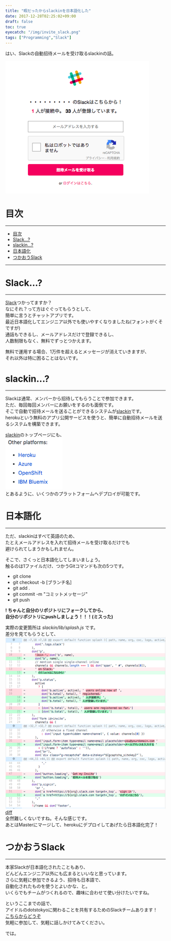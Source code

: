 ```yaml
---
title: "暇だったからslackinを日本語化した"
date: 2017-12-28T02:25:02+09:00
draft: false
toc: true
eyecatch: "/img/invite_slack.png"
tags: ["Programming","Slack"]
---
```

はい、Slackの自動招待メールを受け取るslackinの話。  
<!--more-->
![](/img/invite_slack.png)
# 目次

---
<!-- TOC -->
- [目次](#目次)
- [Slack...?](#slack)
- [slackin...?](#slackin)
- [日本語化](#日本語化)
- [つかおうSlack](#つかおうslack)

<!-- /TOC -->
---

# Slack...?
---
[Slack](https://slack.com/intl/ja-jp)つかってますか？  
なにそれ？って方はぐぐってもらうとして、  
簡単に言うとチャットアプリです。  
最近日本語化してエンジニア以外でも使いやすくなりましたね(フォントがくそですが)  
通話もできるし、メールアドレスだけで登録できるし、  
人数制限もなく、無料でずっとつかえます。  

無料で運用する場合、1万件を超えるとメッセージが消えていきますが、  
それ以外は特に困ることはないです。  

# slackin...?
---
Slackは通常、メンバーから招待してもらうことで参加できます。  
ただ、毎回毎回メンバーにお願いをするのも面倒です。  
そこで自動で招待メールを送ることができるシステムが[slackin](https://github.com/rauchg/slackin)です。  
herokuという無料のアプリ公開サービスを使うと、簡単に自動招待メールを送るシステムを構築できます。  

[slackin](https://github.com/rauchg/slackin)のトップページにも、  
![](/img/slackin_platforms.png)  
とあるように、いくつかのプラットフォームへデプロイが可能です。  

# 日本語化
---
ただ、slackinはすべて英語のため、  
たとえメールアドレスを入れて招待メールを受け取るだけでも  
避けられてしまうかもしれません。  

そこで、さくっと日本語化してしまいましょう。  
触るのは1ファイルだけ、つかうGitコマンドも次の5つです。

- git clone
- git checkout -b [ブランチ名]
- git add .
- git commit -m "コミットメッセージ"
- git push

**! ちゃんと自分のリポジトリにフォークしてから、**  
**自分のリポジトリにpushしましょう！！！(ミスった)**  

実際の変更箇所は *slackin/lib/splash.js* です。  
差分を見てもらうとして、  
![diff](/img/slackin_diff.png)  
[diff](https://github.com/gc373/slackin/commit/7582c402a78f63798c9b41e91c2e84236b5b5c31)  
全然難しくないですね。そんな感じです。  
あとはMasterにマージして、herokuにデプロイしてあげたら日本語化完了！

# つかおうSlack
---
本家Slackが日本語化されたこともあり、  
どんどんエンジニア以外にも広まるといいなと思っています。  
さらに気軽に参加できるよう、招待も日本語で、  
自動化されたものを使うとよいかな、と。  
いくらでもチームがつくれるので、趣味に合わせて使い分けたいですね。  

というここまでの話で、  
アイドルのdotstokyoに関わることを共有するためのSlackチームあります！  
[こちらからどうぞ](https://invite2dots.herokuapp.com)  
気軽に参加して、気軽に話しかけてみてください。  

では。